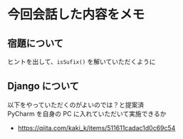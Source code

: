 # 今回会話した内容をメモ

## 宿題について

ヒントを出して、`isSufix()` を解いていただくように

## Django について

以下をやっていただくのがよいのでは？と提案済  
PyCharm を自身の PC に入れていただいて実施できるか

- https://qiita.com/kaki_k/items/511611cadac1d0c69c54
